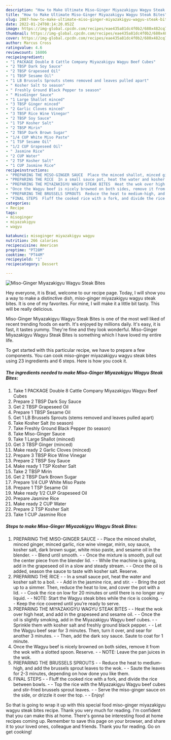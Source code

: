 ```yaml
---
description: "How to Make Ultimate Miso-Ginger Miyazakigyu Wagyu Steak Bites"
title: "How to Make Ultimate Miso-Ginger Miyazakigyu Wagyu Steak Bites"
slug: 2087-how-to-make-ultimate-miso-ginger-miyazakigyu-wagyu-steak-bites
date: 2022-01-24T08:14:20.052Z
image: https://img-global.cpcdn.com/recipes/eae435a81dc4f0b2/680x482cq70/miso-ginger-miyazakigyu-wagyu-steak-bites-recipe-main-photo.jpg
thumbnail: https://img-global.cpcdn.com/recipes/eae435a81dc4f0b2/680x482cq70/miso-ginger-miyazakigyu-wagyu-steak-bites-recipe-main-photo.jpg
cover: https://img-global.cpcdn.com/recipes/eae435a81dc4f0b2/680x482cq70/miso-ginger-miyazakigyu-wagyu-steak-bites-recipe-main-photo.jpg
author: Marcus Cross
ratingvalue: 4.6
reviewcount: 16806
recipeingredient:
- "1 PACKAGE Double 8 Cattle Company Miyazakigyu Wagyu Beef Cubes"
- "2 TBSP Dark Soy Sauce"
- "2 TBSP Grapeseed Oil"
- "1 TBSP Sesame Oil"
- "1 LB Brussels Sprouts stems removed and leaves pulled apart"
- " Kosher Salt to season"
- " Freshly Ground Black Pepper to season"
- " MisoGinger Sauce"
- "1 Large Shallot minced"
- "3 TBSP Ginger minced"
- "2 Garlic Cloves minced"
- "3 TBSP Rice Wine Vinegar"
- "2 TBSP Soy Sauce"
- "1 TSP Kosher Salt"
- "2 TBSP Mirin"
- "2 TBSP Dark Brown Sugar"
- "1/4 CUP White Miso Paste"
- "1 TSP Sesame Oil"
- "1/2 CUP Grapeseed Oil"
- " Jasmine Rice"
- "2 CUP Water"
- "2 TSP Kosher Salt"
- "1 CUP Jasmine Rice"
recipeinstructions:
- "PREPARING THE MISO-GINGER SAUCE  Place the minced shallot, minced ginger, minced garlic, rice wine vinegar, mirin, soy sauce, kosher salt, dark brown sugar, white miso paste, and sesame oil in the blender.  Blend until smooth.  Once the mixture is smooth, pull out the center piece from the blender lid.  While the machine is going, add in the grapeseed oil in a slow and steady stream.  Once the oil is added, season the sauce to taste with kosher salt. Reserve."
- "PREPARING THE RICE  In a small sauce pot, heat the water and kosher salt to a boil.  Add in the jasmine rice, and stir.  Bring the pot up to a simmer. Then, reduce the heat to low, and cover the pot with a lid.  Cook the rice on low for 20 minutes or until there is no longer any liquid.  NOTE: Start the Wagyu steak bites while the rice is cooking.  Keep the rice covered until you’re ready to serve."
- "PREPARING THE MIYAZAKIGYU WAGYU STEAK BITES  Heat the wok over high heat, and add in the grapeseed and sesame oil.  Once the oil is slightly smoking, add in the Miyazakigyu Wagyu beef cubes.  Sprinkle them with kosher salt and freshly ground black pepper.  Let the Wagyu beef sear for 3 minutes. Then, turn it over, and sear for another 3 minutes.  Then, add the dark soy sauce. Saute to coat for 1 minute."
- "Once the Wagyu beef is nicely browned on both sides, remove it from the wok with a slotted spoon. Reserve.  NOTE: Leave the pan juices in the wok."
- "PREPARING THE BRUSSELS SPROUTS  Reduce the heat to medium-high, and add the brussels sprout leaves to the wok.  Saute the leaves for 2-3 minutes, depending on how done you like them."
- "FINAL STEPS  Fluff the cooked rice with a fork, and divide the rice between bowls.  Top the rice with the Miyazakigyu Wagyu beef cubes and stir-fried brussels sprout leaves.  Serve the miso-ginger sauce on the side, or drizzle it over the top.  Enjoy!"
categories:
- Recipe
tags:
- misoginger
- miyazakigyu
- wagyu

katakunci: misoginger miyazakigyu wagyu 
nutrition: 266 calories
recipecuisine: American
preptime: "PT28M"
cooktime: "PT44M"
recipeyield: "1"
recipecategory: Dessert

---
```



![Miso-Ginger Miyazakigyu Wagyu Steak Bites](https://img-global.cpcdn.com/recipes/eae435a81dc4f0b2/680x482cq70/miso-ginger-miyazakigyu-wagyu-steak-bites-recipe-main-photo.jpg)

Hey everyone, it is Brad, welcome to our recipe page. Today, I will show you a way to make a distinctive dish, miso-ginger miyazakigyu wagyu steak bites. It is one of my favorites. For mine, I will make it a little bit tasty. This will be really delicious.

Miso-Ginger Miyazakigyu Wagyu Steak Bites is one of the most well liked of recent trending foods on earth. It's enjoyed by millions daily. It's easy, it is fast, it tastes yummy. They're fine and they look wonderful. Miso-Ginger Miyazakigyu Wagyu Steak Bites is something which I have loved my entire life.




To get started with this particular recipe, we have to prepare a few components. You can cook miso-ginger miyazakigyu wagyu steak bites using 23 ingredients and 6 steps. Here is how you cook it.

<!--inarticleads1-->

##### The ingredients needed to make Miso-Ginger Miyazakigyu Wagyu Steak Bites:

1. Take 1 PACKAGE Double 8 Cattle Company Miyazakigyu Wagyu Beef Cubes
1. Prepare 2 TBSP Dark Soy Sauce
1. Get 2 TBSP Grapeseed Oil
1. Prepare 1 TBSP Sesame Oil
1. Get 1 LB Brussels Sprouts (stems removed and leaves pulled apart)
1. Take  Kosher Salt (to season)
1. Take  Freshly Ground Black Pepper (to season)
1. Take  Miso-Ginger Sauce
1. Take 1 Large Shallot (minced)
1. Get 3 TBSP Ginger (minced)
1. Make ready 2 Garlic Cloves (minced)
1. Prepare 3 TBSP Rice Wine Vinegar
1. Prepare 2 TBSP Soy Sauce
1. Make ready 1 TSP Kosher Salt
1. Take 2 TBSP Mirin
1. Get 2 TBSP Dark Brown Sugar
1. Prepare 1/4 CUP White Miso Paste
1. Prepare 1 TSP Sesame Oil
1. Make ready 1/2 CUP Grapeseed Oil
1. Prepare  Jasmine Rice
1. Make ready 2 CUP Water
1. Prepare 2 TSP Kosher Salt
1. Take 1 CUP Jasmine Rice




<!--inarticleads2-->

##### Steps to make Miso-Ginger Miyazakigyu Wagyu Steak Bites:

1. PREPARING THE MISO-GINGER SAUCE -  - Place the minced shallot, minced ginger, minced garlic, rice wine vinegar, mirin, soy sauce, kosher salt, dark brown sugar, white miso paste, and sesame oil in the blender. -  - Blend until smooth. -  - Once the mixture is smooth, pull out the center piece from the blender lid. -  - While the machine is going, add in the grapeseed oil in a slow and steady stream. -  - Once the oil is added, season the sauce to taste with kosher salt. Reserve.
1. PREPARING THE RICE -  - In a small sauce pot, heat the water and kosher salt to a boil. -  - Add in the jasmine rice, and stir. -  - Bring the pot up to a simmer. Then, reduce the heat to low, and cover the pot with a lid. -  - Cook the rice on low for 20 minutes or until there is no longer any liquid. -  - NOTE: Start the Wagyu steak bites while the rice is cooking. -  - Keep the rice covered until you’re ready to serve.
1. PREPARING THE MIYAZAKIGYU WAGYU STEAK BITES -  - Heat the wok over high heat, and add in the grapeseed and sesame oil. -  - Once the oil is slightly smoking, add in the Miyazakigyu Wagyu beef cubes. -  - Sprinkle them with kosher salt and freshly ground black pepper. -  - Let the Wagyu beef sear for 3 minutes. Then, turn it over, and sear for another 3 minutes. -  - Then, add the dark soy sauce. Saute to coat for 1 minute.
1. Once the Wagyu beef is nicely browned on both sides, remove it from the wok with a slotted spoon. Reserve. -  - NOTE: Leave the pan juices in the wok.
1. PREPARING THE BRUSSELS SPROUTS -  - Reduce the heat to medium-high, and add the brussels sprout leaves to the wok. -  - Saute the leaves for 2-3 minutes, depending on how done you like them.
1. FINAL STEPS -  - Fluff the cooked rice with a fork, and divide the rice between bowls. -  - Top the rice with the Miyazakigyu Wagyu beef cubes and stir-fried brussels sprout leaves. -  - Serve the miso-ginger sauce on the side, or drizzle it over the top. -  - Enjoy!




So that is going to wrap it up with this special food miso-ginger miyazakigyu wagyu steak bites recipe. Thank you very much for reading. I'm confident that you can make this at home. There's gonna be interesting food at home recipes coming up. Remember to save this page on your browser, and share it to your loved ones, colleague and friends. Thank you for reading. Go on get cooking!
